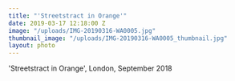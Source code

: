 ```yaml
---
title: "'Streetstract in Orange'"
date: 2019-03-17 12:18:00 Z
image: "/uploads/IMG-20190316-WA0005.jpg"
thumbnail_image: "/uploads/IMG-20190316-WA0005_thumbnail.jpg"
layout: photo
---
```


'Streetstract in Orange', London, September 2018